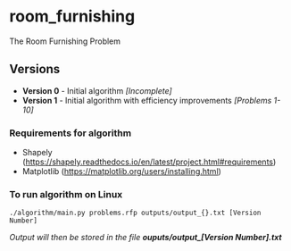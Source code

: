 # room_furnishing
The Room Furnishing Problem 

## Versions
- __Version 0__ - Initial algorithm *[Incomplete]*
- __Version 1__ - Initial algorithm with efficiency improvements *[Problems 1-10]*

### Requirements for algorithm
- Shapely (https://shapely.readthedocs.io/en/latest/project.html#requirements)
- Matplotlib (https://matplotlib.org/users/installing.html)

### To run algorithm on Linux
`./algorithm/main.py problems.rfp outputs/output_{}.txt [Version Number]`

*Output will then be stored in the file __ouputs/output\_[Version Number].txt__*
